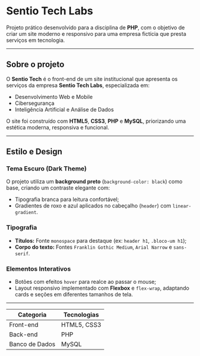 # Sentio Tech Labs

Projeto prático desenvolvido para a disciplina de **PHP**, com o objetivo de criar um site moderno e responsivo para uma empresa fictícia que presta serviços em tecnologia.

---

## Sobre o projeto

O **Sentio Tech** é o front-end de um site institucional que apresenta os serviços da empresa **Sentio Tech Labs**, especializada em:

- Desenvolvimento Web e Mobile  
- Cibersegurança  
- Inteligência Artificial e Análise de Dados  

O site foi construído com **HTML5**, **CSS3**, **PHP** e **MySQL**, priorizando uma estética moderna, responsiva e funcional.

---

## Estilo e Design

### Tema Escuro (Dark Theme)
O projeto utiliza um **background preto** (`background-color: black`) como base, criando um contraste elegante com:
- Tipografia branca para leitura confortável;
- Gradientes de roxo e azul aplicados no cabeçalho (`header`) com `linear-gradient`.

### Tipografia
- **Títulos:** Fonte `monospace` para destaque (ex: `header h1`, `.bloco-um h1`);
- **Corpo do texto:** Fontes `Franklin Gothic Medium`, `Arial Narrow` e `sans-serif`.

### Elementos Interativos
- Botões com efeitos `hover` para realce ao passar o mouse;
- Layout responsivo implementado com **Flexbox** e `flex-wrap`, adaptando cards e seções em diferentes tamanhos de tela.

---
| Categoria      | Tecnologias |
| -------------- | ----------- |
| Front-end      | HTML5, CSS3 |
| Back-end       | PHP         |
| Banco de Dados | MySQL       |


